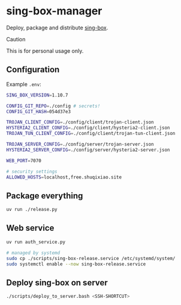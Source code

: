 # sing-box-manager

Deploy, package and distribute [sing-box](https://github.com/SagerNet/sing-box).

> [!CAUTION]
> This is for personal usage only.

## Configuration

Example `.env`:
```sh
SING_BOX_VERSION=1.10.7

CONFIG_GIT_REPO=./config # secrets!
CONFIG_GIT_HASH=054d37e3

TROJAN_CLIENT_CONFIG=./config/client/trojan-client.json
HYSTERIA2_CLIENT_CONFIG=./config/client/hysteria2-client.json
TROJAN_TUN_CLIENT_CONFIG=./config/client/trojan-tun-client.json

TROJAN_SERVER_CONFIG=./config/server/trojan-server.json
HYSTERIA2_SERVER_CONFIG=./config/server/hysteria2-server.json

WEB_PORT=7070

# security settings
ALLOWED_HOSTS=localhost,free.shuqixiao.site
```

## Package everything

```sh
uv run ./release.py
```

## Web service

```sh
uv run auth_service.py
```

```sh
# managed by systemd
sudo cp ./scripts/sing-box-release.service /etc/systemd/system/
sudo systemctl enable --now sing-box-release.service
```

## Deploy sing-box on server

```sh
./scripts/deploy_to_server.bash <SSH-SHORTCUT>
```
